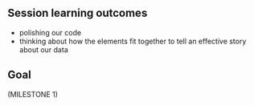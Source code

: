 ## Session learning outcomes

+ polishing our code
+ thinking about how the elements fit together to tell an effective story about our data

## Goal
  
(MILESTONE 1)

<!-- something here to stop the qmd from NAing -->